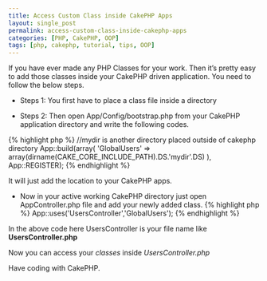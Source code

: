 ```yaml
---
title: Access Custom Class inside CakePHP Apps
layout: single_post
permalink: access-custom-class-inside-cakephp-apps
categories: [PHP, CakePHP, OOP]
tags: [php, cakephp, tutorial, tips, OOP]
---
```

If you have ever made any PHP Classes for your work. Then it&#8217;s pretty easy to add those classes inside your CakePHP driven application. You need to follow the below steps.

*	Steps 1:
	You first have to place a class file inside a directory

*	Steps 2:
	Then open App/Config/bootstrap.php from your CakePHP application directory and write the following codes.

{% highlight php %}
//mydir is another directory placed outside of cakephp directory
App::build(array(
    'GlobalUsers' => array(dirname(CAKE_CORE_INCLUDE_PATH).DS.'mydir'.DS)
), App::REGISTER);
{% endhighlight %}

It will just add the location to your CakePHP apps.

*	Now in your active working CakePHP directory just open AppController.php file and add your newly added class. 
{% highlight php %}
App::uses('UsersController','GlobalUsers');
{% endhighlight %}

In the above code here UsersController is your file name like **UsersController.php**

Now you can access your *classes* inside *UsersController.php*

Have coding with CakePHP.